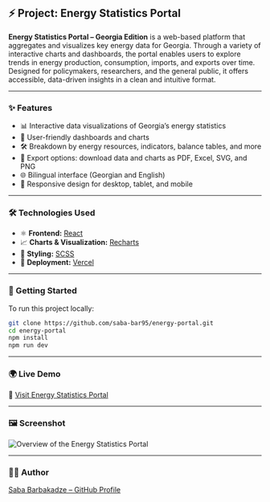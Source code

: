 ## ⚡ Project: Energy Statistics Portal

**Energy Statistics Portal – Georgia Edition** is a web-based platform that aggregates and visualizes key energy data for Georgia. Through a variety of interactive charts and dashboards, the portal enables users to explore trends in energy production, consumption, imports, and exports over time. Designed for policymakers, researchers, and the general public, it offers accessible, data-driven insights in a clean and intuitive format.

---

### ✨ Features

- 📊 Interactive data visualizations of Georgia’s energy statistics
- 🧭 User-friendly dashboards and charts
- 🛠️ Breakdown by energy resources, indicators, balance tables, and more
- 💾 Export options: download data and charts as PDF, Excel, SVG, and PNG
- 🌐 Bilingual interface (Georgian and English)
- 📱 Responsive design for desktop, tablet, and mobile

---

### 🛠️ Technologies Used

- ⚛️ **Frontend:** [React](https://reactjs.org/)
- 📈 **Charts & Visualization:** [Recharts](https://recharts.org/)
- 🎨 **Styling:** [SCSS](https://sass-lang.com/)
- 🚀 **Deployment:** [Vercel](https://vercel.com/)

---

### 🔧 Getting Started

To run this project locally:

```bash
git clone https://github.com/saba-bar95/energy-portal.git
cd energy-portal
npm install
npm run dev
```

---

### 🌍 Live Demo

🔗 [Visit Energy Statistics Portal](https://energy-portal-seven.vercel.app/)

---

### 🖼️ Screenshot

![Overview of the Energy Statistics Portal](overview.png)

---

### 👨‍💻 Author

[Saba Barbakadze – GitHub Profile](https://github.com/saba-bar95)
